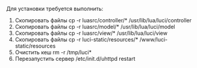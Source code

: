 Для установки требуется выполнить:

1. Скопировать файлы cp -r luasrc/controller/* /usr/lib/lua/luci/controller
2. Скопировать файлы cp -r luasrc/model/* /usr/lib/lua/luci/model
3. Скопировать файлы cp -r luasrc/view/* /usr/lib/lua/luci/view
4. Скопировать файлы cp -r luci-static/resources/* /www/luci-static/resources
5. Очистить кеш rm -r /tmp/luci*
6. Перезапустить сервер /etc/init.d/uhttpd restart
